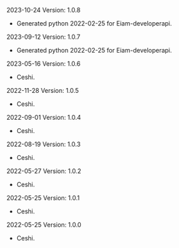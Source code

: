 2023-10-24 Version: 1.0.8
- Generated python 2022-02-25 for Eiam-developerapi.

2023-09-12 Version: 1.0.7
- Generated python 2022-02-25 for Eiam-developerapi.

2023-05-16 Version: 1.0.6
- Ceshi.

2022-11-28 Version: 1.0.5
- Ceshi.

2022-09-01 Version: 1.0.4
- Ceshi.

2022-08-19 Version: 1.0.3
- Ceshi.

2022-05-27 Version: 1.0.2
- Ceshi.

2022-05-25 Version: 1.0.1
- Ceshi.

2022-05-25 Version: 1.0.0
- Ceshi.

